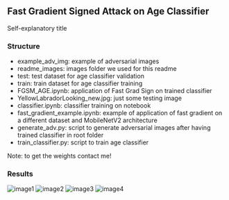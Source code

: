 ## Fast Gradient Signed Attack on Age Classifier
Self-explanatory title

### Structure
- example_adv_img: example of adversarial images
- readme_images: images folder we used for this readme
- test: test dataset for age classifier validation
- train: train dataset for age classifier training
- FGSM_AGE.ipynb: application of Fast Grad Sign on trained classifier
- YellowLabradorLooking_new.jpg: just some testing image
- classifier.ipynb: classifier training on notebook
- fast_gradient_example.ipynb: example of application of fast gradient on a different dataset and MobileNetV2 architecture
- generate_adv.py: script to generate adversarial images after having trained classifier in root folder
- train_classifier.py: script to train age classifier

Note: to get the weights contact me!

### Results
![image1](https://github.com/miki998/FastGradSignedM_Attack/tree/master/readme_images/img1.png)
![image2](/miki998/FastGradSignedM_Attack/readme_images/img2.png)
![image3](/miki998/FastGradSignedM_Attack/readme_images/img3.png)
![image4](/miki998/FastGradSignedM_Attack/readme_images/img4.png)
